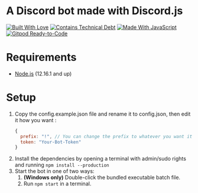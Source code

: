 # A Discord bot made with Discord.js
[![Built With Love](https://forthebadge.com/images/badges/built-with-love.svg)](https://forthebadge.com)
[![Contains Technical Debt](https://forthebadge.com/images/badges/contains-technical-debt.svg)](https://forthebadge.com)
[![Made With JavaScript](https://forthebadge.com/images/badges/made-with-javascript.svg)](https://forthebadge.com)
[![Gitpod Ready-to-Code](https://img.shields.io/badge/Gitpod-Ready--to--Code-blue?logo=gitpod)](https://gitpod.io/#https://github.com/jakobbouchard/yadob)

# Requirements

- [Node.js](https://nodejs.org/en/download/) (12.16.1 and up)

# Setup
1. Copy the config.example.json file and rename it to config.json, then edit it how you want :
    ```js
    {
      prefix: "!", // You can change the prefix to whatever you want it doesn't have to be - !
      token: "Your-Bot-Token"
    }
    ```
2. Install the dependencies by opening a terminal with admin/sudo rights and running `npm install --production`
3. Start the bot in one of two ways:
   1. **(Windows only)** Double-click the bundled executable batch file.
   2. Run `npm start` in a terminal.
